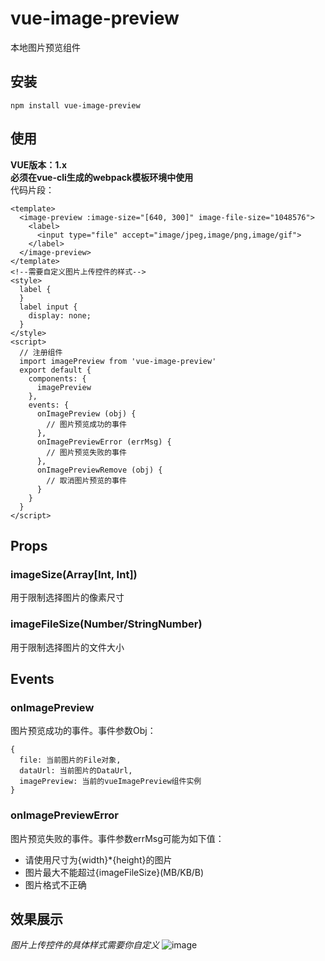 # vue-image-preview
本地图片预览组件

## 安装
```
npm install vue-image-preview
```
## 使用
**VUE版本：1.x** <br>
**必须在vue-cli生成的webpack模板环境中使用**<br>
代码片段：
```
<template>
  <image-preview :image-size="[640, 300]" image-file-size="1048576">
    <label>
      <input type="file" accept="image/jpeg,image/png,image/gif">
    </label>
  </image-preview>
</template>
<!--需要自定义图片上传控件的样式-->
<style>
  label {
  }
  label input {
    display: none;
  }
</style>
<script>
  // 注册组件
  import imagePreview from 'vue-image-preview'
  export default {
    components: {
      imagePreview
    },
    events: {
      onImagePreview (obj) {
        // 图片预览成功的事件
      },
      onImagePreviewError (errMsg) {
        // 图片预览失败的事件
      },
      onImagePreviewRemove (obj) {
        // 取消图片预览的事件
      }
    }
  }
</script>
```
## Props
### imageSize(Array[Int, Int])
用于限制选择图片的像素尺寸

### imageFileSize(Number/StringNumber)
用于限制选择图片的文件大小

## Events
### onImagePreview
图片预览成功的事件。事件参数Obj：
```
{
  file: 当前图片的File对象,
  dataUrl: 当前图片的DataUrl,
  imagePreview: 当前的vueImagePreview组件实例
}
```
### onImagePreviewError
图片预览失败的事件。事件参数errMsg可能为如下值：<br>
* 请使用尺寸为{width}\*{height}的图片
* 图片最大不能超过{imageFileSize}(MB/KB/B)
* 图片格式不正确

## 效果展示
*图片上传控件的具体样式需要你自定义*
![image](https://github.com/aweiu/vue-image-preview/master/example.png)

